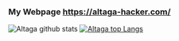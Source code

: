 ### My Webpage https://altaga-hacker.com/

![Altaga github stats](https://github-readme-stats.vercel.app/api?username=altaga&show_icons=true&theme=react&layout=compact)
[![Altaga top Langs](https://github-readme-stats.vercel.app/api/top-langs/?username=altaga&theme=react&layout=compact)](https://github.com/anuraghazra/github-readme-stats)




